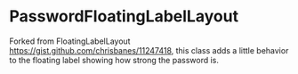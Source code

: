 PasswordFloatingLabelLayout
===========================
Forked from FloatingLabelLayout https://gist.github.com/chrisbanes/11247418, this class adds a little behavior to the floating label showing how strong the password is.
